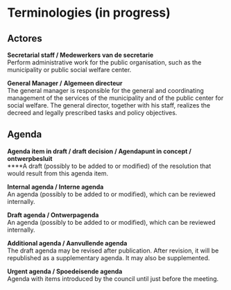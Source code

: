 # Terminologies (in progress)

## Actores

**Secretarial staff / Medewerkers van de secretarie**\
Perform administrative work for the public organisation, such as the municipality or public social welfare center.

**General Manager /** **Algemeen directeur**\
The general manager is responsible for the general and coordinating management of the services of the municipality and of the public center for social welfare. The general director, together with his staff, realizes the decreed and legally prescribed tasks and policy objectives.

## Agenda

**Agenda item in draft / draft decision / Agendapunt in concept / ontwerpbesluit**\
****A draft (possibly to be added to or modified) of the resolution that would result from this agenda item.

**Internal agenda / Interne agenda**\
An agenda (possibly to be added to or modified), which can be reviewed internally.

**Draft agenda / Ontwerpagenda**\
An agenda (possibly to be added to or modified), which can be reviewed internally.

**Additional agenda / Aanvullende agenda**\
The draft agenda may be revised after publication. After revision, it will be republished as a supplementary agenda. It may also be supplemented.

**Urgent agenda / Spoedeisende agenda**\
Agenda with items introduced by the council until just before the meeting.
